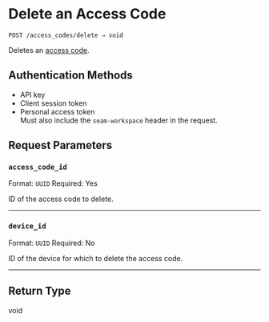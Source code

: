 # Delete an Access Code

```
POST /access_codes/delete ⇒ void
```

Deletes an [access code](https://docs.seam.co/latest/capability-guides/smart-locks/access-codes).

## Authentication Methods

- API key
- Client session token
- Personal access token
  <br>Must also include the `seam-workspace` header in the request.

## Request Parameters

### `access_code_id`

Format: `UUID`
Required: Yes

ID of the access code to delete.

***

### `device_id`

Format: `UUID`
Required: No

ID of the device for which to delete the access code.

***

## Return Type

void
